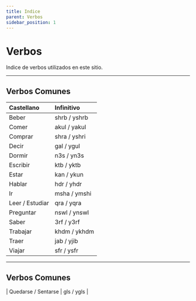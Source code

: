 ```yaml
---
title: Indice
parent: Verbos
sidebar_position: 1
---
```



# Verbos

Indice de verbos utilizados en este sitio.


---

## Verbos Comunes

| Castellano      | Infinitivo   |
|:----------------|:-------------|
| Beber           | shrb / yshrb |
| Comer           | akul / yakul |
| Comprar         | shra / yshri |
| Decir           | gal / ygul   |
| Dormir          | n3s / yn3s   |
| Escribir        | ktb / yktb   |
| Estar           | kan / ykun   |
| Hablar          | hdr / yhdr   |
| Ir              | msha / ymshi |
| Leer / Estudiar | qra / yqra   |
| Preguntar       | nswl / ynswl |
| Saber           | 3rf / y3rf   |
| Trabajar        | khdm / ykhdm |
| Traer           | jab / yjib   |
| Viajar          | sfr / ysfr   |


---

## Verbos Comunes

| Quedarse / Sentarse | gls / ygls   |
